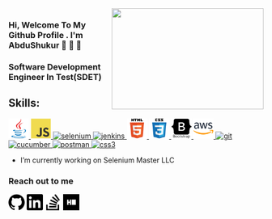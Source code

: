 <img src ="https://media.giphy.com/media/qgQUggAC3Pfv687qPC/giphy.gif" align="right" width="300" height="200">

### Hi, Welcome To My Github Profile . I'm AbduShukur 👋 👋 👋  


### Software Development Engineer In Test(SDET)

## Skills: 
<p align="left">
</p>
<p align="left"> <a href="https://www.java.com/" target="_blank" rel="noreferrer"> <img src="https://raw.githubusercontent.com/devicons/devicon/master/icons/java/java-original.svg" alt="java" width="40" height="40"/> </a> <a href="https://developer.mozilla.org/en-US/docs/Web/JavaScript" target="_blank" rel="noreferrer"> <img src="https://raw.githubusercontent.com/devicons/devicon/master/icons/javascript/javascript-original.svg" alt="javascript" width="40" height="40"/> </a> <a href="https://www.selenium.dev/" target="_blank" rel="noreferrer"> <img src="https://raw.githubusercontent.com/detain/svg-logos/780f25886640cef088af994181646db2f6b1a3f8/svg/selenium-logo.svg" alt="selenium" width="40" height="40"/> </a>  <a href="https://www.jenkins.io/" target="_blank" rel="noreferrer"> <img src="https://www.vectorlogo.zone/logos/jenkins/jenkins-icon.svg" alt="jenkins" width="40" height="40"/> </a> <a href="https://www.w3.org/html/" target="_blank" rel="noreferrer"> <img src="https://raw.githubusercontent.com/devicons/devicon/master/icons/html5/html5-original-wordmark.svg" alt="html5" width="40" height="40"/> </a>  <a href="https://www.w3schools.com/css/" target="_blank" rel="noreferrer"> <img src="https://raw.githubusercontent.com/devicons/devicon/master/icons/css3/css3-original-wordmark.svg" alt="css3" width="40" height="40"/> </a> <a href="https://getbootstrap.com/" target="_blank" rel="noreferrer"> <img src="https://raw.githubusercontent.com/devicons/devicon/master/icons/bootstrap/bootstrap-plain-wordmark.svg" alt="bootstrap" width="40" height="40"/> </a>  <a href="https://aws.amazon.com/" target="_blank" rel="noreferrer"> <img src="https://raw.githubusercontent.com/devicons/devicon/master/icons/amazonwebservices/amazonwebservices-original-wordmark.svg" alt="aws" width="40" height="40"/> </a> <a href="https://git-scm.com/" target="_blank" rel="noreferrer"> <img src="https://www.vectorlogo.zone/logos/git-scm/git-scm-icon.svg" alt="git" width="40" height="40"/> </a>
<a href="https://cucumber.io/" target="_blank" rel="noreferrer"> <img src="https://cdn.jsdelivr.net/gh/devicons/devicon/icons/cucumber/cucumber-plain.svg" alt="cucumber" width="40" height="40"/> </a> <a href="https://www.postman.com/" target="_blank" rel="noreferrer"> <img src="https://www.vectorlogo.zone/logos/getpostman/getpostman-icon.svg" alt="postman" width="40" height="40"/> </a> </a>  <a href="https://www.w3schools.com/css/" target="_blank" rel="noreferrer"> <img src="https://upload.wikimedia.org/wikipedia/commons/thumb/f/f7/Karate_software_logo.svg/1200px-Karate_software_logo.svg.png" alt="css3" width="40" height="40"/> </a></p>


-  I’m currently working on Selenium Master LLC

### Reach out to me
[<img height="32" width="32" src="https://github.com/AbduShukurBughra/AbduShukurBughra/blob/master/img/github.svg" algin = "left"/>][Github]
[<img height="32" width="32" src="https://github.com/AbduShukurBughra/AbduShukurBughra/blob/master/img/linkedin.svg"  algin = "left"/>][Linkeden]
[<img height="32" width="32" src="https://github.com/AbduShukurBughra/AbduShukurBughra/blob/master/img/stackoverflow.svg" algin = "left"/>][Stackoverflow]
[<img height="32" width="32" src="https://github.com/AbduShukurBughra/AbduShukurBughra/blob/master/img/hackerrank.svg" algin = "left"/>][Hackerrank]

<br/>
<br/>

[Github]: https://github.com/AbduShukurBughra
[Linkeden]: https://www.linkedin.com/in/abdushukur-bughra/
[Stackoverflow]: https://stackoverflow.com/users/16337668/abdushukur-bughra?tab=profile
[Hackerrank]: https://www.hackerrank.com/AbduShukurBughra?hr_r=1

